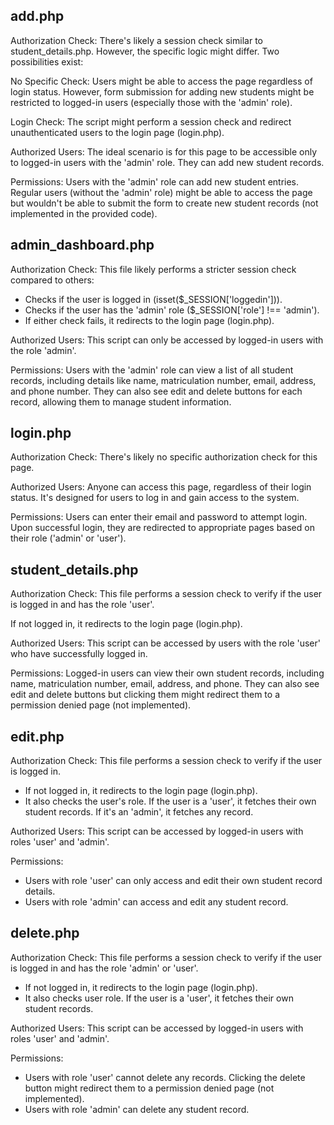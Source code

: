 ## add.php

Authorization Check: There's likely a session check similar to student_details.php. However, the specific logic might differ.
Two possibilities exist:

No Specific Check: Users might be able to access the page regardless of login status. However, form submission for adding new students might be restricted to logged-in users (especially those with the 'admin' role).

Login Check: The script might perform a session check and redirect unauthenticated users to the login page (login.php).

Authorized Users: The ideal scenario is for this page to be accessible only to logged-in users with the 'admin' role. They can add new student records.

Permissions: Users with the 'admin' role can add new student entries. Regular users (without the 'admin' role) might be able to access the page but wouldn't be able to submit the form to create new student records (not implemented in the provided code).

## admin_dashboard.php

Authorization Check: This file likely performs a stricter session check compared to others:
 - Checks if the user is logged in (isset($_SESSION['loggedin'])).
 - Checks if the user has the 'admin' role ($_SESSION['role'] !== 'admin').
 - If either check fails, it redirects to the login page (login.php).

Authorized Users: This script can only be accessed by logged-in users with the role 'admin'.

Permissions: Users with the 'admin' role can view a list of all student records, including details like name, matriculation number, email, address, and phone number. They can also see edit and delete buttons for each record, allowing them to manage student information.

## login.php

Authorization Check: There's likely no specific authorization check for this page.

Authorized Users: Anyone can access this page, regardless of their login status. It's designed for users to log in and gain access to the system.

Permissions: Users can enter their email and password to attempt login. Upon successful login, they are redirected to appropriate pages based on their role ('admin' or 'user').

## student_details.php

Authorization Check: This file performs a session check to verify if the user is logged in and has the role 'user'.

If not logged in, it redirects to the login page (login.php).

Authorized Users: This script can be accessed by users with the role 'user' who have successfully logged in.

Permissions: Logged-in users can view their own student records, including name, matriculation number, email, address, and phone. They can also see edit and delete buttons but clicking them might redirect them to a permission denied page (not implemented).

## edit.php

Authorization Check: This file performs a session check to verify if the user is logged in.
- If not logged in, it redirects to the login page (login.php).
- It also checks the user's role. If the user is a 'user', it fetches their own student records. If it's an 'admin', it fetches any record.

Authorized Users: This script can be accessed by logged-in users with roles 'user' and 'admin'.

Permissions:
- Users with role 'user' can only access and edit their own student record details.
- Users with role 'admin' can access and edit any student record.

## delete.php

Authorization Check: This file performs a session check to verify if the user is logged in and has the role 'admin' or 'user'.
- If not logged in, it redirects to the login page (login.php).
- It also checks user role. If the user is a 'user', it fetches their own student records.

Authorized Users: This script can be accessed by logged-in users with roles 'user' and 'admin'.

Permissions:
- Users with role 'user' cannot delete any records. Clicking the delete button might redirect them to a permission denied page (not implemented).
- Users with role 'admin' can delete any student record.

